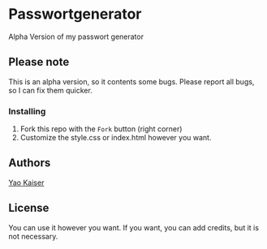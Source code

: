# Passwortgenerator
Alpha Version of my passwort generator

## Please note
This is an alpha version, so it contents some bugs. Please report all bugs, so I can fix them quicker.

### Installing
1. Fork this repo with the `Fork` button (right corner)
2. Customize the style.css or index.html however you want. 


## Authors
[Yao Kaiser](https://github.com/kaiseryao)


## License 
You can use it however you want. If you want, you can add credits, but it is not necessary. 
